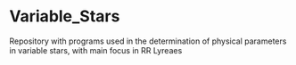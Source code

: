 # Variable_Stars
Repository with programs used in the determination of physical parameters in variable stars, with main focus in RR Lyreaes
